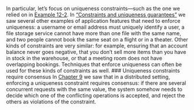 In particular, let’s focus on uniqueness constraints—such as the one we relied on in
[Example 12-2](#fig_future_request_id). In [“Constraints and uniqueness guarantees”](ch09.html#sec_consistency_uniqueness) we saw several other examples of
application features that need to enforce uniqueness: a username or email address must uniquely
identify a user, a file storage service cannot have more than one file with the same name, and two
people cannot book the same seat on a flight or in a theater. 
Other kinds of constraints are very similar: for example, ensuring that an account balance never goes
negative, that you don’t sell more items than you have in stock in the warehouse, or that a meeting
room does not have overlapping bookings. Techniques that enforce uniqueness can often be used for
these kinds of constraints as well. ### Uniqueness constraints require consensus 
In [Chapter 9](ch09.html#ch_consistency) we saw that in a distributed setting, enforcing a uniqueness constraint
requires consensus: if there are several concurrent requests with the same value, the system somehow
needs to decide which one of the conflicting operations is accepted, and reject the others as
violations of the constraint.
